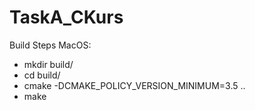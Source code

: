 # TaskA_CKurs

Build Steps MacOS:

- mkdir build/
- cd build/
- cmake -DCMAKE_POLICY_VERSION_MINIMUM=3.5 ..
- make
